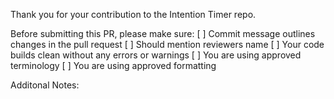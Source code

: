 Thank you for your contribution to the Intention Timer repo.

Before submitting this PR, please make sure:
[ ] Commit message outlines changes in the pull request
[ ] Should mention reviewers name
[ ] Your code builds clean without any errors or warnings
[ ] You are using approved terminology
[ ] You are using approved formatting

Additonal Notes: 
